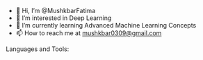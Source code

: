 - 👋 Hi, I’m @MushkbarFatima
- 👀 I’m interested in Deep Learning
- 🌱 I’m currently learning Advanced Machine Learning Concepts
- 📫 How to reach me at mushkbar0309@gmail.com


Languages and Tools:
<!---
MushkbarFatima/MushkbarFatima is a ✨ special ✨ repository because its `README.md` (this file) appears on your GitHub profile.
You can click the Preview link to take a look at your changes.
--->
